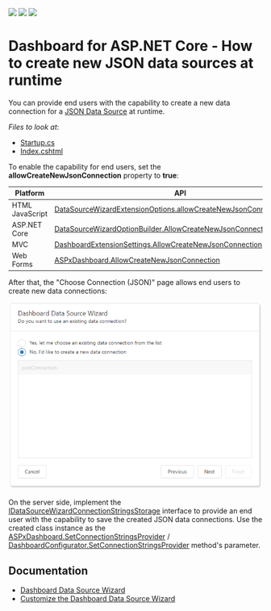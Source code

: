 <!-- default badges list -->
![](https://img.shields.io/endpoint?url=https://codecentral.devexpress.com/api/v1/VersionRange/217485549/21.2.1%2B)
[![](https://img.shields.io/badge/Open_in_DevExpress_Support_Center-FF7200?style=flat-square&logo=DevExpress&logoColor=white)](https://supportcenter.devexpress.com/ticket/details/T827714)
[![](https://img.shields.io/badge/📖_How_to_use_DevExpress_Examples-e9f6fc?style=flat-square)](https://docs.devexpress.com/GeneralInformation/403183)
<!-- default badges end -->

# Dashboard for ASP.NET Core - How to create new JSON data sources at runtime

You can provide end users with the capability to create a new data connection for a [JSON Data Source](https://docs.devexpress.com/Dashboard/DevExpress.DashboardCommon.DashboardJsonDataSource) at runtime.

<!-- default file list -->
*Files to look at*:
* [Startup.cs](./CS/AspNetCoreDashboard2.2/Startup.cs)
* [Index.cshtml](./CS/AspNetCoreDashboard2.2/Pages/Index.cshtml)
<!-- default file list end -->

To enable the capability for end users, set the **allowCreateNewJsonConnection** property to **true**:

Platform | API
-----|------
 HTML JavaScript | [DataSourceWizardExtensionOptions.allowCreateNewJsonConnection](https://docs.devexpress.com/Dashboard/js-DevExpress.Dashboard.Designer.DataSourceWizardExtensionOptions#js_DevExpress_Dashboard_Designer_DataSourceWizardExtensionOptions_allowCreateNewJsonConnection)
 ASP.NET Core | [DataSourceWizardOptionBuilder.AllowCreateNewJsonConnection(Boolean)](https://docs.devexpress.com/Dashboard/DevExpress.DashboardAspNetCore.DataSourceWizardOptionBuilder.AllowCreateNewJsonConnection(System.Boolean))
 MVC | [DashboardExtensionSettings.AllowCreateNewJsonConnection](https://docs.devexpress.com/Dashboard/DevExpress.DashboardWeb.Mvc.DashboardExtensionSettings.AllowCreateNewJsonConnection) 
 Web Forms | [ASPxDashboard.AllowCreateNewJsonConnection](https://docs.devexpress.com/Dashboard/DevExpress.DashboardWeb.ASPxDashboard.AllowCreateNewJsonConnection) 

After that, the "Choose Connection (JSON)" page allows end users to create new data connections:

![Can create new data connections](img.png)

On the server side, implement the [IDataSourceWizardConnectionStringsStorage](https://docs.devexpress.com/Dashboard/DevExpress.DashboardWeb.IDataSourceWizardConnectionStringsStorage) interface to provide an end user with the capability to save the created JSON data connections. Use the created class instance as the [ASPxDashboard.SetConnectionStringsProvider](https://docs.devexpress.com/Dashboard/DevExpress.DashboardWeb.ASPxDashboard.SetConnectionStringsProvider(DevExpress.DashboardWeb.IDataSourceWizardConnectionStringsStorage)) / [DashboardConfigurator.SetConnectionStringsProvider](https://docs.devexpress.com/Dashboard/DevExpress.DashboardWeb.DashboardConfigurator.SetConnectionStringsProvider(DevExpress.DashboardWeb.IDataSourceWizardConnectionStringsStorage)) method's parameter.

## Documentation
- [Dashboard Data Source Wizard](https://docs.devexpress.com/Dashboard/117680/)
- [Customize the Dashboard Data Source Wizard](https://docs.devexpress.com/Dashboard/401330/)
